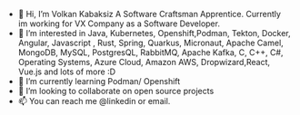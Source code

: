 - 👋 Hi, I’m Volkan Kabaksiz A Software Craftsman Apprentice. Currently im working for VX Company as a Software Developer.
- 👀 I’m interested in Java, Kubernetes, Openshift,Podman, Tekton, Docker, Angular, Javascript , Rust, Spring, Quarkus, Micronaut, Apache Camel, MongoDB, MySQL, PostgresQL, RabbitMQ, Apache Kafka, C, C++, C#, Operating Systems, Azure Cloud, Amazon AWS, Dropwizard,React, Vue.js and lots of more :D
- 🌱 I’m currently learning Podman/ Openshift
- 💞️ I’m looking to collaborate on open source projects
- 📫 You can reach me @linkedin or email.

<!---
VLKNKBKSZ/VLKNKBKSZ is a ✨ special ✨ repository because its `README.md` (this file) appears on your GitHub profile.
You can click the Preview link to take a look at your changes.
--->
